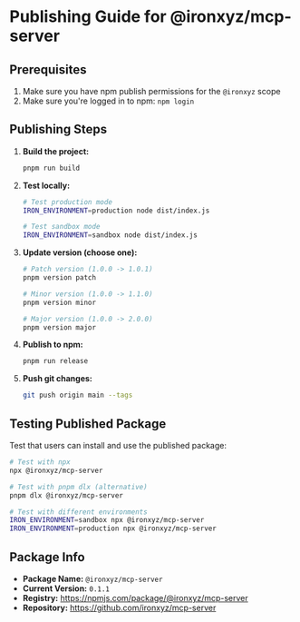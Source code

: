 # Publishing Guide for @ironxyz/mcp-server

## Prerequisites

1. Make sure you have npm publish permissions for the `@ironxyz` scope
2. Make sure you're logged in to npm: `npm login`

## Publishing Steps

1. **Build the project:**

   ```bash
   pnpm run build
   ```

2. **Test locally:**

   ```bash
   # Test production mode
   IRON_ENVIRONMENT=production node dist/index.js

   # Test sandbox mode
   IRON_ENVIRONMENT=sandbox node dist/index.js
   ```

3. **Update version (choose one):**

   ```bash
   # Patch version (1.0.0 -> 1.0.1)
   pnpm version patch

   # Minor version (1.0.0 -> 1.1.0)
   pnpm version minor

   # Major version (1.0.0 -> 2.0.0)
   pnpm version major
   ```

4. **Publish to npm:**

   ```bash
   pnpm run release
   ```

5. **Push git changes:**
   ```bash
   git push origin main --tags
   ```

## Testing Published Package

Test that users can install and use the published package:

```bash
# Test with npx
npx @ironxyz/mcp-server

# Test with pnpm dlx (alternative)
pnpm dlx @ironxyz/mcp-server

# Test with different environments
IRON_ENVIRONMENT=sandbox npx @ironxyz/mcp-server
IRON_ENVIRONMENT=production npx @ironxyz/mcp-server
```

## Package Info

- **Package Name:** `@ironxyz/mcp-server`
- **Current Version:** `0.1.1`
- **Registry:** https://npmjs.com/package/@ironxyz/mcp-server
- **Repository:** https://github.com/ironxyz/mcp-server
